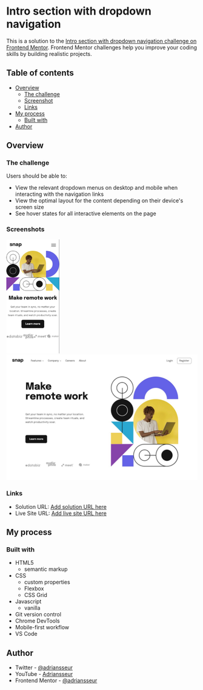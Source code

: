 # Intro section with dropdown navigation

This is a solution to the [Intro section with dropdown navigation challenge on Frontend Mentor](https://www.frontendmentor.io/challenges/intro-section-with-dropdown-navigation-ryaPetHE5). Frontend Mentor challenges help you improve your coding skills by building realistic projects. 

## Table of contents

- [Overview](#overview)
  - [The challenge](#the-challenge)
  - [Screenshot](#screenshot)
  - [Links](#links)
- [My process](#my-process)
  - [Built with](#built-with)
- [Author](#author)

## Overview

### The challenge

Users should be able to:

- View the relevant dropdown menus on desktop and mobile when interacting with the navigation links
- View the optimal layout for the content depending on their device's screen size
- See hover states for all interactive elements on the page

### Screenshots

<img src="./screenshot-mobile.jpg" alt="Mobile Screenshot Preview" height="300">

<img src="./screenshot-desktop.jpg" alt="Desktop Screenshot Preview">

### Links

- Solution URL: [Add solution URL here](https://your-solution-url.com)
- Live Site URL: [Add live site URL here](https://your-live-site-url.com)

## My process

### Built with

- HTML5
  - semantic markup
- CSS
  - custom properties
  - Flexbox
  - CSS Grid
- Javascript
  - vanilla
- Git version control
- Chrome DevTools
- Mobile-first workflow
- VS Code

## Author

- Twitter - [@adriansseur](https://www.twitter.com/adriansseur)
- YouTube - [Adriansseur](https://www.youtube.com/channel/UCjBO_Yz33-oZygrgQmqECIg)
- Frontend Mentor - [@adriansseur](https://www.frontendmentor.io/profile/adriansseur)